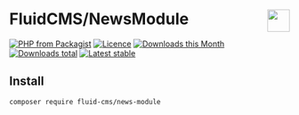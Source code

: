 # FluidCMS/NewsModule <img align="right" height="40px" src="https://developers.grapesc.cz/logo_cms_inline.png">

[![PHP from Packagist](https://img.shields.io/packagist/php-v/fluid-cms/news-module.svg?style=flat-square)](https://packagist.org/packages/fluid-cms/news-module)
[![Licence](https://img.shields.io/packagist/l/fluid-cms/news-module.svg?style=flat-square)](https://packagist.org/packages/fluid-cms/news-module)
[![Downloads this Month](https://img.shields.io/packagist/dm/fluid-cms/news-module.svg?style=flat-square)](https://packagist.org/packages/fluid-cms/news-module)
[![Downloads total](https://img.shields.io/packagist/dt/fluid-cms/news-module.svg?style=flat-square)](https://packagist.org/packages/fluid-cms/news-module)
[![Latest stable](https://img.shields.io/packagist/v/fluid-cms/news-module.svg?style=flat-square)](https://packagist.org/packages/fluid-cms/news-module)


## Install

```
composer require fluid-cms/news-module
```
